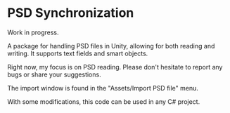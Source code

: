 # PSD Synchronization

Work in progress.

A package for handling PSD files in Unity, allowing for both reading and writing. It supports text fields and smart objects.

Right now, my focus is on PSD reading. Please don't hesitate to report any bugs or share your suggestions.

The import window is found in the "Assets/Import PSD file" menu.

With some modifications, this code can be used in any C# project.